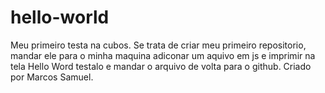 # hello-world

Meu primeiro testa na cubos.
Se trata de criar meu primeiro repositorio, mandar ele para o minha maquina adiconar um aquivo em js e imprimir na tela Hello Word testalo e mandar o arquivo de volta para o github. 
Criado por Marcos Samuel.
